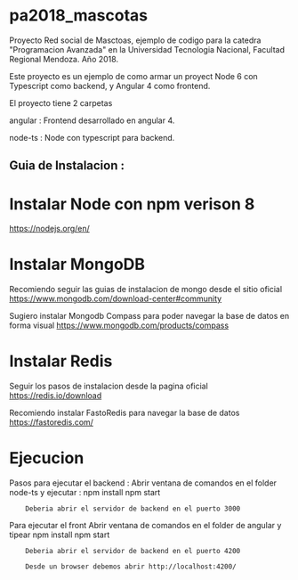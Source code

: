 # pa2018_mascotas
Proyecto Red social de Masctoas, ejemplo de codigo para la catedra "Programacion Avanzada" en la Universidad Tecnologia Nacional, Facultad Regional Mendoza. Año 2018.

Este proyecto es un ejemplo de como armar un proyect Node 6 con Typescript como backend, y Angular 4 como frontend.

El proyecto tiene 2 carpetas

angular :  Frontend desarrollado en angular 4.

node-ts : Node con typescript para backend.


Guia de Instalacion :
---------------------

Instalar Node con npm verison 8
===============================

https://nodejs.org/en/


Instalar MongoDB
================

Recomiendo seguir las guias de instalacion de mongo desde el sitio oficial https://www.mongodb.com/download-center#community

Sugiero instalar Mongodb Compass para poder navegar la base de datos en forma visual https://www.mongodb.com/products/compass


Instalar Redis
==============

Seguir los pasos de instalacion desde la pagina oficial https://redis.io/download

Recomiendo instalar FastoRedis para navegar la base de datos https://fastoredis.com/


Ejecucion
=========
Pasos para ejecutar el backend :
	Abrir ventana de comandos en el folder node-ts y ejecutar :
		npm install
		npm start

		Deberia abrir el servidor de backend en el puerto 3000

Para ejecutar el front
	Abrir ventana de comandos en el folder de angular y tipear
		npm install
		npm start

		Deberia abrir el servidor de backend en el puerto 4200

		Desde un browser debemos abrir http://localhost:4200/

